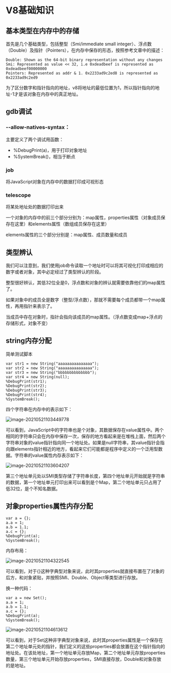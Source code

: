 # V8基础知识

## 基本类型在内存中的存储

首先是几个基础类型，包括整型（Smi/immediate small integer）、浮点数（Double）及指针（Pointers），在内存中保存的形态，按照参考文章中的描述：

```
Double: Shown as the 64-bit binary representation without any changes
Smi: Represented as value << 32, i.e 0xdeadbeef is represented as 0xdeadbeef00000000
Pointers: Represented as addr & 1. 0x2233ad9c2ed8 is represented as 0x2233ad9c2ed9
```

为了区分数字和指针指向的地址，v8将地址的最低位置为1，所以指针指向的地址-1才是该对象在内存中的真正地址。

## gdb调试

### --allow-natives-syntax：

主要定义了两个调试用函数：

- %DebugPrint(a)，用于打印对象地址
- %SystemBreak()，相当于断点

### job

将JavaScript对象在内存中的数据打印成可视形态

### telescope

将某处地址处的数据打印出来

一个对象的内存中的前三个部分分别为：map属性，properties属性（对象成员保存在这里）和elements属性（数组成员保存在这里）

elements属性的三个部分分别是：map属性、成员数量和成员

## 类型辨认

我们可以注意到，我们使用job命令读取一个地址时可以将其可视化打印成相应的数字或者对象，其中必定经过了类型辨认的阶段。

整型很好辨认，其低32位全是0，浮点数和对象的辨认就需要依靠他们的map属性了。

如果对象中的成员全是数字（整型/浮点数），那就不需要每个成员都带一个map属性，再用指针来表示了。

当成员中存在对象时，指针会指向该成员的map属性。（浮点数变成map+浮点的存储形式，对象不变）

## string内存分配

简单测试脚本

```
var str1 = new String("aaaaaaaaaaaaaaa");
var str2 = new String("aaaaaaaaaaaaaaa");
var str3 = new String("bbbbbbbbbbbbbb");
var str4 = new String(null);
%DebugPrint(str1);
%DebugPrint(str2);
%DebugPrint(str3);
%DebugPrint(str4);
%SystemBreak();
```

四个字符串在内存中的表示如下：

![image-20210521103449778](C:\Users\Hide\AppData\Roaming\Typora\typora-user-images\image-20210521103449778.png)

可以看到，JavaScript中的字符串也是个对象，其数据保存在value属性中。两个相同的字符串只会在内存中保存一次，保存的地方看起来是在堆栈上面，然后两个字符串对象的value指针指向同一个地址处。如果是null字符串，其value指针会指向跟elements指针相近的地方，看起来它们可能都是程序中定义的一个泛用型数据。字符串的value属性内存表示如下：

![image-20210521103604207](C:\Users\Hide\AppData\Roaming\Typora\typora-user-images\image-20210521103604207.png)

第三个地址单元处以SMI类型存储了字符串长度，第四个地址单元开始就是字符串的数据，第一个地址单元打印出来可以看到是个Map，第二个地址单元只占用了低32位，是个不知名数据。

## 对象properties属性内存分配

```
var a = {};
a.a = 1;
a.b = 1.1;
a.c = {};
%DebugPrint(a);
%SystemBreak();
```

内存布局：

![image-20210521104322545](C:\Users\Hide\AppData\Roaming\Typora\typora-user-images\image-20210521104322545.png)

可以看到，对于{}这种字典型对象来说，此时其properties就直接布置在了对象的后方，和对象紧贴，并按照SMI、Double、Object等类型进行存放。

换一种代码：

```
var a = new Set();
a.a = 1;
a.b = 1.1;
a.c = {};
%DebugPrint(a);
%SystemBreak();
```

![image-20210521104613612](C:\Users\Hide\AppData\Roaming\Typora\typora-user-images\image-20210521104613612.png)

可以看到，对于Set这种非字典型对象来说，此时其properties属性是一个保存在第二个地址单元处的指针，我们定义的这些properties都会放置在这个指针指向的地址处。在该处地址，第一个地址单元存放Map，第二个地址单元存放properties数量，第三个地址单元开始存放properties，SMI直接存放，Double和对象存放的是地址。
